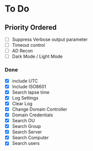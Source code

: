 # To Do

## Priority Ordered

 - [ ] Suppress Verbose output parameter
 - [ ] Timeout control
 - [ ] AD Recon
 - [ ] Dark Mode / Light Mode

### Done

 - [X] include UTC
 - [X] Include ISO8601
 - [X] Search lapse time
 - [X] Log Settings
 - [X] Clear Log
 - [X] Change Domain Controller
 - [X] Domain Credentials
 - [X] Search OU	
 - [X] Search Group	
 - [X] Search Server
 - [X] Search Computer
 - [X] Search users